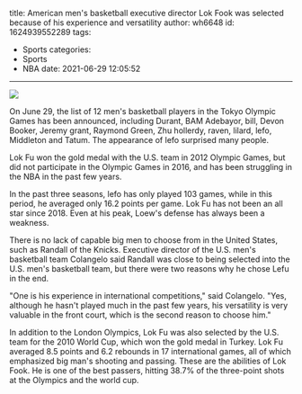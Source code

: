title: American men's basketball executive director  Lok Fook was selected because of his experience and versatility
author: wh6648
id: 1624939552289
tags: 
- Sports
categories: 
- Sports
- NBA
date: 2021-06-29 12:05:52
---
![](https://p7.itc.cn/q_70/images01/20210629/7793992ce90a4ba083a3a864fc29810e.jpeg)


On June 29, the list of 12 men's basketball players in the Tokyo Olympic Games has been announced, including Durant, BAM Adebayor, bill, Devon Booker, Jeremy grant, Raymond Green, Zhu hollerdy, raven, lilard, lefo, Middleton and Tatum. The appearance of lefo surprised many people.

Lok Fu won the gold medal with the U.S. team in 2012 Olympic Games, but did not participate in the Olympic Games in 2016, and has been struggling in the NBA in the past few years.

In the past three seasons, lefo has only played 103 games, while in this period, he averaged only 16.2 points per game. Lok Fu has not been an all star since 2018. Even at his peak, Loew's defense has always been a weakness.

There is no lack of capable big men to choose from in the United States, such as Randall of the Knicks. Executive director of the U.S. men's basketball team Colangelo said Randall was close to being selected into the U.S. men's basketball team, but there were two reasons why he chose Lefu in the end.

"One is his experience in international competitions," said Colangelo. "Yes, although he hasn't played much in the past few years, his versatility is very valuable in the front court, which is the second reason to choose him."

In addition to the London Olympics, Lok Fu was also selected by the U.S. team for the 2010 World Cup, which won the gold medal in Turkey. Lok Fu averaged 8.5 points and 6.2 rebounds in 17 international games, all of which emphasized big man's shooting and passing. These are the abilities of Lok Fook. He is one of the best passers, hitting 38.7% of the three-point shots at the Olympics and the world cup.

